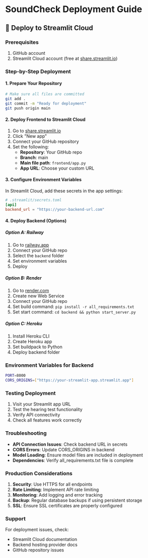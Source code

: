 # SoundCheck Deployment Guide

## 🚀 Deploy to Streamlit Cloud

### Prerequisites
1. GitHub account
2. Streamlit Cloud account (free at [share.streamlit.io](https://share.streamlit.io))

### Step-by-Step Deployment

#### 1. Prepare Your Repository
```bash
# Make sure all files are committed
git add .
git commit -m "Ready for deployment"
git push origin main
```

#### 2. Deploy Frontend to Streamlit Cloud
1. Go to [share.streamlit.io](https://share.streamlit.io)
2. Click "New app"
3. Connect your GitHub repository
4. Set the following:
   - **Repository**: Your GitHub repo
   - **Branch**: main
   - **Main file path**: `frontend/app.py`
   - **App URL**: Choose your custom URL

#### 3. Configure Environment Variables
In Streamlit Cloud, add these secrets in the app settings:
```toml
# .streamlit/secrets.toml
[api]
backend_url = "https://your-backend-url.com"
```

#### 4. Deploy Backend (Options)

##### Option A: Railway
1. Go to [railway.app](https://railway.app)
2. Connect your GitHub repo
3. Select the `backend` folder
4. Set environment variables
5. Deploy

##### Option B: Render
1. Go to [render.com](https://render.com)
2. Create new Web Service
3. Connect your GitHub repo
4. Set build command: `pip install -r all_requirements.txt`
5. Set start command: `cd backend && python start_server.py`

##### Option C: Heroku
1. Install Heroku CLI
2. Create Heroku app
3. Set buildpack to Python
4. Deploy backend folder

### Environment Variables for Backend
```bash
PORT=8000
CORS_ORIGINS=["https://your-streamlit-app.streamlit.app"]
```

### Testing Deployment
1. Visit your Streamlit app URL
2. Test the hearing test functionality
3. Verify API connectivity
4. Check all features work correctly

### Troubleshooting
- **API Connection Issues**: Check backend URL in secrets
- **CORS Errors**: Update CORS_ORIGINS in backend
- **Model Loading**: Ensure model files are included in deployment
- **Dependencies**: Verify all_requirements.txt file is complete

### Production Considerations
1. **Security**: Use HTTPS for all endpoints
2. **Rate Limiting**: Implement API rate limiting
3. **Monitoring**: Add logging and error tracking
4. **Backup**: Regular database backups if using persistent storage
5. **SSL**: Ensure SSL certificates are properly configured

### Support
For deployment issues, check:
- Streamlit Cloud documentation
- Backend hosting provider docs
- GitHub repository issues
